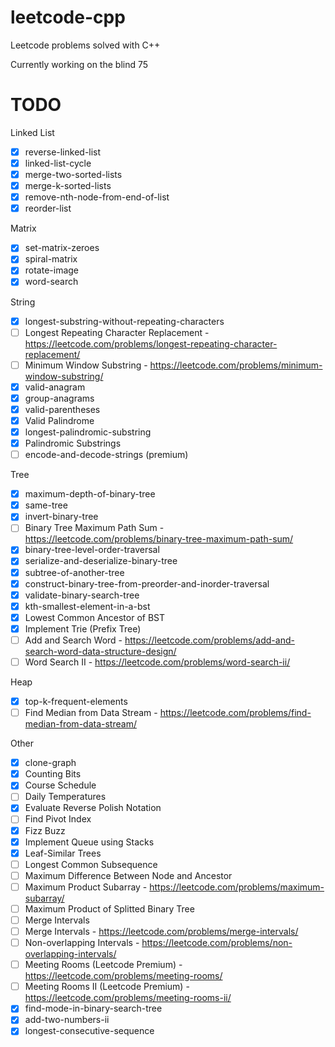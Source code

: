 # leetcode-cpp
Leetcode problems solved with C++

Currently working on the blind 75

TODO
====
Linked List
- [x] reverse-linked-list
- [x] linked-list-cycle
- [x] merge-two-sorted-lists
- [x] merge-k-sorted-lists
- [x] remove-nth-node-from-end-of-list
- [x] reorder-list

Matrix
- [x] set-matrix-zeroes
- [x] spiral-matrix
- [x] rotate-image
- [x] word-search

String
- [x] longest-substring-without-repeating-characters
- [ ] Longest Repeating Character Replacement - https://leetcode.com/problems/longest-repeating-character-replacement/
- [ ] Minimum Window Substring - https://leetcode.com/problems/minimum-window-substring/
- [x] valid-anagram
- [x] group-anagrams
- [x] valid-parentheses
- [x] Valid Palindrome 
- [x] longest-palindromic-substring
- [x] Palindromic Substrings
- [ ] encode-and-decode-strings (premium)

Tree
- [x] maximum-depth-of-binary-tree
- [x] same-tree
- [x] invert-binary-tree
- [ ] Binary Tree Maximum Path Sum - https://leetcode.com/problems/binary-tree-maximum-path-sum/
- [x] binary-tree-level-order-traversal
- [x] serialize-and-deserialize-binary-tree
- [x] subtree-of-another-tree
- [x] construct-binary-tree-from-preorder-and-inorder-traversal
- [x] validate-binary-search-tree
- [x] kth-smallest-element-in-a-bst
- [x] Lowest Common Ancestor of BST
- [x] Implement Trie (Prefix Tree)
- [ ] Add and Search Word - https://leetcode.com/problems/add-and-search-word-data-structure-design/
- [ ] Word Search II - https://leetcode.com/problems/word-search-ii/

Heap
- [x] top-k-frequent-elements
- [ ] Find Median from Data Stream - https://leetcode.com/problems/find-median-from-data-stream/

Other
- [x] clone-graph
- [x] Counting Bits
- [x] Course Schedule
- [ ] Daily Temperatures
- [x] Evaluate Reverse Polish Notation
- [ ] Find Pivot Index
- [x] Fizz Buzz
- [x] Implement Queue using Stacks
- [x] Leaf-Similar Trees
- [ ] Longest Common Subsequence
- [ ] Maximum Difference Between Node and Ancestor
- [ ] Maximum Product Subarray - https://leetcode.com/problems/maximum-subarray/
- [ ] Maximum Product of Splitted Binary Tree
- [ ] Merge Intervals
- [ ] Merge Intervals - https://leetcode.com/problems/merge-intervals/
- [ ] Non-overlapping Intervals - https://leetcode.com/problems/non-overlapping-intervals/
- [ ] Meeting Rooms (Leetcode Premium) - https://leetcode.com/problems/meeting-rooms/
- [ ] Meeting Rooms II (Leetcode Premium) - https://leetcode.com/problems/meeting-rooms-ii/
- [x] find-mode-in-binary-search-tree
- [x] add-two-numbers-ii
- [x] longest-consecutive-sequence